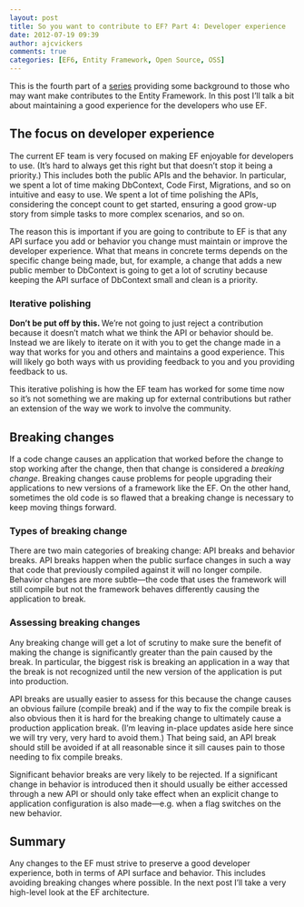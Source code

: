 ```yaml
---
layout: post
title: So you want to contribute to EF? Part 4: Developer experience
date: 2012-07-19 09:39
author: ajcvickers
comments: true
categories: [EF6, Entity Framework, Open Source, OSS]
---
```

This is the fourth part of a <a href="http://blog.oneunicorn.com/2012/07/19/so-you-want-to-contribute-to-ef-part-1-introduction/">series</a> providing some background to those who may want make contributes to the Entity Framework. In this post I’ll talk a bit about maintaining a good experience for the developers who use EF.<!--more-->
<h2>The focus on developer experience</h2>
The current EF team is very focused on making EF enjoyable for developers to use. (It’s hard to always get this right but that doesn’t stop it being a priority.) This includes both the public APIs and the behavior. In particular, we spent a lot of time making DbContext, Code First, Migrations, and so on intuitive and easy to use. We spent a lot of time polishing the APIs, considering the concept count to get started, ensuring a good grow-up story from simple tasks to more complex scenarios, and so on.

The reason this is important if you are going to contribute to EF is that any API surface you add or behavior you change must maintain or improve the developer experience. What that means in concrete terms depends on the specific change being made, but, for example, a change that adds a new public member to DbContext is going to get a lot of scrutiny because keeping the API surface of DbContext small and clean is a priority.
<h3>Iterative polishing</h3>
<strong>Don’t be put off by this. </strong>We’re not going to just reject a contribution because it doesn’t match what we think the API or behavior should be. Instead we are likely to iterate on it with you to get the change made in a way that works for you and others and maintains a good experience. This will likely go both ways with us providing feedback to you and you providing feedback to us.

This iterative polishing is how the EF team has worked for some time now so it’s not something we are making up for external contributions but rather an extension of the way we work to involve the community.
<h2>Breaking changes</h2>
If a code change causes an application that worked before the change to stop working after the change, then that change is considered a <em>breaking change</em>. Breaking changes cause problems for people upgrading their applications to new versions of a framework like the EF. On the other hand, sometimes the old code is so flawed that a breaking change is necessary to keep moving things forward.
<h3>Types of breaking change</h3>
There are two main categories of breaking change: API breaks and behavior breaks. API breaks happen when the public surface changes in such a way that code that previously compiled against it will no longer compile. Behavior changes are more subtle—the code that uses the framework will still compile but not the framework behaves differently causing the application to break.
<h3>Assessing breaking changes</h3>
Any breaking change will get a lot of scrutiny to make sure the benefit of making the change is significantly greater than the pain caused by the break. In particular, the biggest risk is breaking an application in a way that the break is not recognized until the new version of the application is put into production.

API breaks are usually easier to assess for this because the change causes an obvious failure (compile break) and if the way to fix the compile break is also obvious then it is hard for the breaking change to ultimately cause a production application break. (I’m leaving in-place updates aside here since we will try very, very hard to avoid them.) That being said, an API break should still be avoided if at all reasonable since it sill causes pain to those needing to fix compile breaks.

Significant behavior breaks are very likely to be rejected. If a significant change in behavior is introduced then it should usually be either accessed through a new API or should only take effect when an explicit change to application configuration is also made—e.g. when a flag switches on the new behavior.
<h2>Summary</h2>
Any changes to the EF must strive to preserve a good developer experience, both in terms of API surface and behavior. This includes avoiding breaking changes where possible. In the next post I’ll take a very high-level look at the EF architecture.
